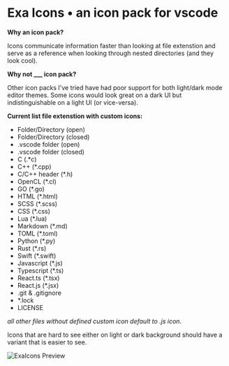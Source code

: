 # Exa Icons • an icon pack for vscode

**Why an icon pack?**

Icons communicate information faster than looking at file extenstion and serve as a reference when looking through nested directories (and they look cool).

**Why not ___ icon pack?**

Other icon packs I've tried have had poor support for both light/dark mode editor themes. Some icons would look great on a dark UI but indistinguishable on a light UI (or vice-versa).

**Current list file extenstion with custom icons:**

- Folder/Directory (open)
- Folder/Directory (closed)
- .vscode folder (open)
- .vscode folder (closed)
- C (.*c)
- C++ (*.cpp)
- C/C++ header (*.h)
- OpenCL (*.cl)
- GO (*.go)
- HTML (*.html)
- SCSS (*.scss)
- CSS (*.css)
- Lua (*.lua)
- Markdown (*.md)
- TOML (*.toml)
- Python (*.py)
- Rust (*.rs)
- Swift (*.swift)
- Javascript (*.js)
- Typescript (*.ts)
- React.ts (*.tsx)
- React.js (*.jsx)
- .git & .gitignore
- *.lock
- LICENSE

*all other files without defined custom icon default to .js icon*.

Icons that are hard to see either on light or dark background should have a variant that is easier to see.


![ExaIcons Preview](https://github.com/exastone/exa-icons/blob/main/screenshots/preview-sidebyside.png)